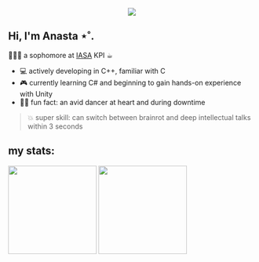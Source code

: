 <p align="center">
  <img src="https://capsule-render.vercel.app/api?type=waving&color=0:c37cf2,100:090747&height=140&section=header&text=Speak%20Yourself&fontSize=23&fontColor=e6ca7e&fontAlignY=28"/>
</p> 


## Hi, I'm Anasta ⋆˚.
👩🏻‍💻 a sophomore at [IASA](https://kpi.ua/en/iasa) KPI ☕︎

- 💻 actively developing in C++, familiar with C
- 🎮 currently learning C# and beginning to gain hands-on experience with Unity
- 🤸‍♀️ fun fact: an avid dancer at heart and during downtime 
> 💥 super skill: can switch between brainrot and deep intellectual talks within 3 seconds

## my stats:

<p >
  <img height="180em" src="https://github-readme-stats.vercel.app/api?username=knasts&show_icons=true&theme=nightowl&include_all_commits=true" />
  <img height="180em" src="https://github-readme-stats.vercel.app/api/top-langs/?username=knasts&size_weight=0.5&count_weight=0.5&theme=nightowl&layout=donut" />
</p>


<!-- ![Anurag's GitHub stats](https://github-readme-stats.vercel.app/api?username=knasts&show_icons=true&theme=rose_pine)
<!-- &count_private=true catppuccin_mocha, rose_pine color=0:c37cf2,100:090747  db74d6-->

